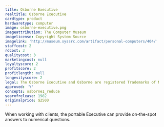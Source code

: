 ```yaml
---
title: Osborne Executive
realtitle: Osborne Executive
cardtype: product
hardwaretype: computer
image: osborne-executive.png
imageattribution: The Computer Museum
imagelicense: Copyright System Source
imagelink: 'http://museum.syssrc.com/artifact/personal-computers/404/'
staffcost: 2
rdcost: 3
qualitycost: 3
marketingcost: null
loyaltyscore: 2
profitscore: 2
profitlength: null
longevityscore: 2
legal: The Osborne Executive and Osborne are registered Trademarks of Mikrolog Ltd
approved: 'Y'
concepts: osborne1_reduce
yearofrelease: 1982
originalprice: $2500
---
```


When working with clients, the portable Executive can provide on-the-spot answers to numerical questions.
